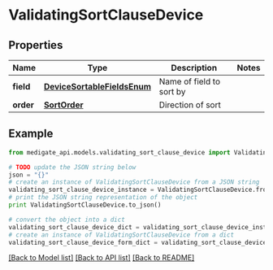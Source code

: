 # ValidatingSortClauseDevice


## Properties
Name | Type | Description | Notes
------------ | ------------- | ------------- | -------------
**field** | [**DeviceSortableFieldsEnum**](DeviceSortableFieldsEnum.md) | Name of field to sort by | 
**order** | [**SortOrder**](SortOrder.md) | Direction of sort | 

## Example

```python
from medigate_api.models.validating_sort_clause_device import ValidatingSortClauseDevice

# TODO update the JSON string below
json = "{}"
# create an instance of ValidatingSortClauseDevice from a JSON string
validating_sort_clause_device_instance = ValidatingSortClauseDevice.from_json(json)
# print the JSON string representation of the object
print ValidatingSortClauseDevice.to_json()

# convert the object into a dict
validating_sort_clause_device_dict = validating_sort_clause_device_instance.to_dict()
# create an instance of ValidatingSortClauseDevice from a dict
validating_sort_clause_device_form_dict = validating_sort_clause_device.from_dict(validating_sort_clause_device_dict)
```
[[Back to Model list]](../README.md#documentation-for-models) [[Back to API list]](../README.md#documentation-for-api-endpoints) [[Back to README]](../README.md)


